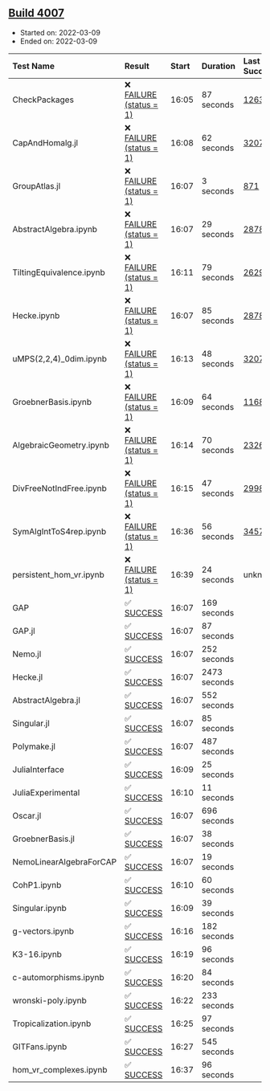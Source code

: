 ## [Build 4007](https://oscarci.mathematik.uni-kl.de/job/oscar-stable/4007/)

* Started on: 2022-03-09
* Ended on: 2022-03-09

| Test Name    | Result | Start | Duration | Last Success | First Failure |
|:-------------|:-------|:------|:---------|:-------------|:--------------|
| CheckPackages | ❌ [FAILURE (status = 1)](https://oscarci.mathematik.uni-kl.de/job/oscar-stable/4007/artifact/logs/build-4007/CheckPackages.log) | 16:05 | 87 seconds | [1263](https://oscarci.mathematik.uni-kl.de/job/oscar-stable/1263/) | [1264](https://oscarci.mathematik.uni-kl.de/job/oscar-stable/1264/) |
| CapAndHomalg.jl | ❌ [FAILURE (status = 1)](https://oscarci.mathematik.uni-kl.de/job/oscar-stable/4007/artifact/logs/build-4007/CapAndHomalg.jl.log) | 16:08 | 62 seconds | [3207](https://oscarci.mathematik.uni-kl.de/job/oscar-stable/3207/) | [3208](https://oscarci.mathematik.uni-kl.de/job/oscar-stable/3208/) |
| GroupAtlas.jl | ❌ [FAILURE (status = 1)](https://oscarci.mathematik.uni-kl.de/job/oscar-stable/4007/artifact/logs/build-4007/GroupAtlas.jl.log) | 16:07 | 3 seconds | [871](https://oscarci.mathematik.uni-kl.de/job/oscar-stable/871/) | [872](https://oscarci.mathematik.uni-kl.de/job/oscar-stable/872/) |
| AbstractAlgebra.ipynb | ❌ [FAILURE (status = 1)](https://oscarci.mathematik.uni-kl.de/job/oscar-stable/4007/artifact/logs/build-4007/AbstractAlgebra.ipynb.log) | 16:07 | 29 seconds | [2878](https://oscarci.mathematik.uni-kl.de/job/oscar-stable/2878/) | [2879](https://oscarci.mathematik.uni-kl.de/job/oscar-stable/2879/) |
| TiltingEquivalence.ipynb | ❌ [FAILURE (status = 1)](https://oscarci.mathematik.uni-kl.de/job/oscar-stable/4007/artifact/logs/build-4007/TiltingEquivalence.ipynb.log) | 16:11 | 79 seconds | [2629](https://oscarci.mathematik.uni-kl.de/job/oscar-stable/2629/) | [2630](https://oscarci.mathematik.uni-kl.de/job/oscar-stable/2630/) |
| Hecke.ipynb | ❌ [FAILURE (status = 1)](https://oscarci.mathematik.uni-kl.de/job/oscar-stable/4007/artifact/logs/build-4007/Hecke.ipynb.log) | 16:07 | 85 seconds | [2878](https://oscarci.mathematik.uni-kl.de/job/oscar-stable/2878/) | [2879](https://oscarci.mathematik.uni-kl.de/job/oscar-stable/2879/) |
| uMPS(2,2,4)_0dim.ipynb | ❌ [FAILURE (status = 1)](https://oscarci.mathematik.uni-kl.de/job/oscar-stable/4007/artifact/logs/build-4007/uMPS-2-2-4-_0dim.ipynb.log) | 16:13 | 48 seconds | [3207](https://oscarci.mathematik.uni-kl.de/job/oscar-stable/3207/) | [3208](https://oscarci.mathematik.uni-kl.de/job/oscar-stable/3208/) |
| GroebnerBasis.ipynb | ❌ [FAILURE (status = 1)](https://oscarci.mathematik.uni-kl.de/job/oscar-stable/4007/artifact/logs/build-4007/GroebnerBasis.ipynb.log) | 16:09 | 64 seconds | [1168](https://oscarci.mathematik.uni-kl.de/job/oscar-stable/1168/) | [1169](https://oscarci.mathematik.uni-kl.de/job/oscar-stable/1169/) |
| AlgebraicGeometry.ipynb | ❌ [FAILURE (status = 1)](https://oscarci.mathematik.uni-kl.de/job/oscar-stable/4007/artifact/logs/build-4007/AlgebraicGeometry.ipynb.log) | 16:14 | 70 seconds | [2326](https://oscarci.mathematik.uni-kl.de/job/oscar-stable/2326/) | [2327](https://oscarci.mathematik.uni-kl.de/job/oscar-stable/2327/) |
| DivFreeNotIndFree.ipynb | ❌ [FAILURE (status = 1)](https://oscarci.mathematik.uni-kl.de/job/oscar-stable/4007/artifact/logs/build-4007/DivFreeNotIndFree.ipynb.log) | 16:15 | 47 seconds | [2998](https://oscarci.mathematik.uni-kl.de/job/oscar-stable/2998/) | [2999](https://oscarci.mathematik.uni-kl.de/job/oscar-stable/2999/) |
| SymAlgIntToS4rep.ipynb | ❌ [FAILURE (status = 1)](https://oscarci.mathematik.uni-kl.de/job/oscar-stable/4007/artifact/logs/build-4007/SymAlgIntToS4rep.ipynb.log) | 16:36 | 56 seconds | [3457](https://oscarci.mathematik.uni-kl.de/job/oscar-stable/3457/) | [3458](https://oscarci.mathematik.uni-kl.de/job/oscar-stable/3458/) |
| persistent_hom_vr.ipynb | ❌ [FAILURE (status = 1)](https://oscarci.mathematik.uni-kl.de/job/oscar-stable/4007/artifact/logs/build-4007/persistent_hom_vr.ipynb.log) | 16:39 | 24 seconds | unknown | unknown |
| GAP | ✅ [SUCCESS](https://oscarci.mathematik.uni-kl.de/job/oscar-stable/4007/artifact/logs/build-4007/GAP.log) | 16:07 | 169 seconds |  |  |
| GAP.jl | ✅ [SUCCESS](https://oscarci.mathematik.uni-kl.de/job/oscar-stable/4007/artifact/logs/build-4007/GAP.jl.log) | 16:07 | 87 seconds |  |  |
| Nemo.jl | ✅ [SUCCESS](https://oscarci.mathematik.uni-kl.de/job/oscar-stable/4007/artifact/logs/build-4007/Nemo.jl.log) | 16:07 | 252 seconds |  |  |
| Hecke.jl | ✅ [SUCCESS](https://oscarci.mathematik.uni-kl.de/job/oscar-stable/4007/artifact/logs/build-4007/Hecke.jl.log) | 16:07 | 2473 seconds |  |  |
| AbstractAlgebra.jl | ✅ [SUCCESS](https://oscarci.mathematik.uni-kl.de/job/oscar-stable/4007/artifact/logs/build-4007/AbstractAlgebra.jl.log) | 16:07 | 552 seconds |  |  |
| Singular.jl | ✅ [SUCCESS](https://oscarci.mathematik.uni-kl.de/job/oscar-stable/4007/artifact/logs/build-4007/Singular.jl.log) | 16:07 | 85 seconds |  |  |
| Polymake.jl | ✅ [SUCCESS](https://oscarci.mathematik.uni-kl.de/job/oscar-stable/4007/artifact/logs/build-4007/Polymake.jl.log) | 16:07 | 487 seconds |  |  |
| JuliaInterface | ✅ [SUCCESS](https://oscarci.mathematik.uni-kl.de/job/oscar-stable/4007/artifact/logs/build-4007/JuliaInterface.log) | 16:09 | 25 seconds |  |  |
| JuliaExperimental | ✅ [SUCCESS](https://oscarci.mathematik.uni-kl.de/job/oscar-stable/4007/artifact/logs/build-4007/JuliaExperimental.log) | 16:10 | 11 seconds |  |  |
| Oscar.jl | ✅ [SUCCESS](https://oscarci.mathematik.uni-kl.de/job/oscar-stable/4007/artifact/logs/build-4007/Oscar.jl.log) | 16:07 | 696 seconds |  |  |
| GroebnerBasis.jl | ✅ [SUCCESS](https://oscarci.mathematik.uni-kl.de/job/oscar-stable/4007/artifact/logs/build-4007/GroebnerBasis.jl.log) | 16:07 | 38 seconds |  |  |
| NemoLinearAlgebraForCAP | ✅ [SUCCESS](https://oscarci.mathematik.uni-kl.de/job/oscar-stable/4007/artifact/logs/build-4007/NemoLinearAlgebraForCAP.log) | 16:07 | 19 seconds |  |  |
| CohP1.ipynb | ✅ [SUCCESS](https://oscarci.mathematik.uni-kl.de/job/oscar-stable/4007/artifact/logs/build-4007/CohP1.ipynb.log) | 16:10 | 60 seconds |  |  |
| Singular.ipynb | ✅ [SUCCESS](https://oscarci.mathematik.uni-kl.de/job/oscar-stable/4007/artifact/logs/build-4007/Singular.ipynb.log) | 16:09 | 39 seconds |  |  |
| g-vectors.ipynb | ✅ [SUCCESS](https://oscarci.mathematik.uni-kl.de/job/oscar-stable/4007/artifact/logs/build-4007/g-vectors.ipynb.log) | 16:16 | 182 seconds |  |  |
| K3-16.ipynb | ✅ [SUCCESS](https://oscarci.mathematik.uni-kl.de/job/oscar-stable/4007/artifact/logs/build-4007/K3-16.ipynb.log) | 16:19 | 96 seconds |  |  |
| c-automorphisms.ipynb | ✅ [SUCCESS](https://oscarci.mathematik.uni-kl.de/job/oscar-stable/4007/artifact/logs/build-4007/c-automorphisms.ipynb.log) | 16:20 | 84 seconds |  |  |
| wronski-poly.ipynb | ✅ [SUCCESS](https://oscarci.mathematik.uni-kl.de/job/oscar-stable/4007/artifact/logs/build-4007/wronski-poly.ipynb.log) | 16:22 | 233 seconds |  |  |
| Tropicalization.ipynb | ✅ [SUCCESS](https://oscarci.mathematik.uni-kl.de/job/oscar-stable/4007/artifact/logs/build-4007/Tropicalization.ipynb.log) | 16:25 | 97 seconds |  |  |
| GITFans.ipynb | ✅ [SUCCESS](https://oscarci.mathematik.uni-kl.de/job/oscar-stable/4007/artifact/logs/build-4007/GITFans.ipynb.log) | 16:27 | 545 seconds |  |  |
| hom_vr_complexes.ipynb | ✅ [SUCCESS](https://oscarci.mathematik.uni-kl.de/job/oscar-stable/4007/artifact/logs/build-4007/hom_vr_complexes.ipynb.log) | 16:37 | 96 seconds |  |  |
